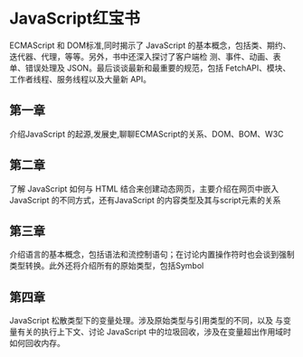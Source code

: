 # JavaScript红宝书

ECMAScript 和 DOM标准,同时揭示了 JavaScript 的基本概念，包括类、期约、迭代器、代理，等等。另外，书中还深入探讨了客户端检
测、事件、动画、表单、错误处理及 JSON。最后谈谈最新和最重要的规范，包括 FetchAPI、模块、工作者线程、服务线程以及大量新 API。

## 第一章

介绍JavaScript 的起源,发展史,聊聊ECMAScript的关系、DOM、BOM、W3C

## 第二章

了解 JavaScript 如何与 HTML 结合来创建动态网页，主要介绍在网页中嵌入 JavaScript 的不同方式，还有JavaScript 的内容类型及其与script元素的关系

## 第三章

介绍语言的基本概念，包括语法和流控制语句；在讨论内置操作符时也会谈到强制类型转换。此外还将介绍所有的原始类型，包括Symbol

## 第四章

 JavaScript 松散类型下的变量处理。涉及原始类型与引用类型的不同，以及
与变量有关的执行上下文、讨论 JavaScript 中的垃圾回收，涉及在变量超出作用域时
如何回收内存。
